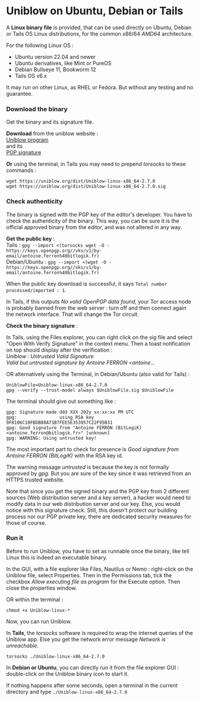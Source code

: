 # Uniblow on Ubuntu, Debian or Tails

A **Linux binary file** is provided, that can be used directly on Ubuntu, Debian or Tails OS Linux distributions, for the common x86/64 *AMD64* architecture.

For the following Linux OS :

* Ubuntu version 22.04 and newer
* Ubuntu derivatives, like Mint or PureOS
* Debian Bullseye 11, Bookworm 12
* Tails OS v6.x

It may run on other Linux, as RHEL or Fedora. But without any testing and no guarantee.

### Download the binary

Get the binary and its signature file.

**Download** from the uniblow website :  
[Uniblow program](https://uniblow.org/dist/Uniblow-linux-x86_64-2.7.0)  
 and its  
[PGP signature](https://uniblow.org/dist/Uniblow-linux-x86_64-2.7.0.sig)

**Or** using the terminal, in Tails you may need to prepend *torsocks* to these commands :

```
wget https://uniblow.org/dist/Uniblow-linux-x86_64-2.7.0
wget https://uniblow.org/dist/Uniblow-linux-x86_64-2.7.0.sig
```

### Check authenticity

The binary is signed with the PGP key of the editor's developer. You have to check the authenticity of the binary. This way, you can be sure it is the official approved binary from the editor, and was not altered in any way.

**Get the public key** :  
Tails   : `gpg --import <(torsocks wget -O - https://keys.openpgp.org//vks/v1/by-email/antoine.ferron%40bitlogik.fr)`  
Debian/Ubuntu : `gpg --import <(wget -O - https://keys.openpgp.org//vks/v1/by-email/antoine.ferron%40bitlogik.fr)`

When the public key download is successful, it says `Total number processed/imported : 1`.

In Tails, if this outputs *No valid OpenPGP data found*, your Tor access node is probably banned from the web server : turn off and then connect again the network interface. That will change the Tor circuit.

**Check the binary signature** :

In Tails, using the Files explorer, you can right click on the sig file and select "Open With Verify Signature" in the context menu. Then a toast notification on top should display after the verification :  
*Uniblow : Untrusted Valid Signature*  
*Valid but untrusted signature by Antoine FERRON <antoine...*

OR alternatively using the Terminal, in Debian/Ubuntu (also valid for Tails) :

```
UniblowFile=Uniblow-linux-x86_64-2.7.0
gpg --verify --trust-model always $UniblowFile.sig $UniblowFile
```

The terminal should give out something like :

```
gpg: Signature made ddd XXX 202y xx:xx:xx PM UTC
gpg:                using RSA key 9F8106C10FBDB88A71B7FEE5E353957C22F95B31
gpg: Good signature from "Antoine FERRON (BitLogiK) <antoine.ferron@bitlogik.fr>" [unknown]
gpg: WARNING: Using untrusted key!
```

The most important part to check for presence is *Good signature from Antoine FERRON (BitLogiK)* with the RSA key id.

The warning message *untrusted* is because the key is not formally approved by *gpg*. But you are sure of the key since it was retrieved from an HTTPS trusted website.

Note that since you get the signed binary and the PGP key from 2 different sources (Web distribution server and a key server), a hacker would need to modify data in our web distribution server and our key. Else, you would notice with this signature check. Still, this doesn't protect our building process nor our PGP private key, there are dedicated security measures for those of course.

### Run it

Before to run Uniblow, you have to set as runnable once the binary, like tell Linux this is indeed an executable binary.

In the GUI, with a file explorer like Files, Nautilus or Nemo : right-click on the Uniblow file, select Properties. Then in the Permissions tab, tick the checkbox *Allow executing file as program* for the Execute option. Then close the properties window.

OR within the terminal :

```
chmod +x Uniblow-linux-*
```

Now, you can run Uniblow.

In **Tails**, the *torsocks* software is required to wrap the internet queries of the Uniblow app. Else you get the network error message *Network is unreachable*.

```
torsocks ./Uniblow-linux-x86_64-2.7.0
```

In **Debian or Ubuntu**, you can directly run it from the file explorer GUI : double-click on the Uniblow binary icon to start it.

If nothing happens after some seconds, open a terminal in the current directory and type `./Uniblow-linux-x86_64-2.7.0`
